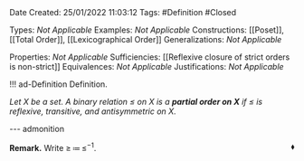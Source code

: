 <br />
<br />

Date Created: 25/01/2022 11:03:12
Tags: #Definition #Closed 

Types: _Not Applicable_
Examples: _Not Applicable_
Constructions: [[Poset]], [[Total Order]], [[Lexicographical Order]]
Generalizations: _Not Applicable_

Properties: _Not Applicable_
Sufficiencies: [[Reflexive closure of strict orders is non-strict]]
Equivalences: _Not Applicable_
Justifications: _Not Applicable_

!!! ad-Definition Definition.

_Let $X$ be a set. A binary relation $\leq$ on $X$ is a **partial order on $X$** if $\leq$ is reflexive, transitive, and antisymmetric on $X$._

--- admonition

**Remark.** Write $\geq\,\coloneqq\,\leq^{-1}$.<span style="float:right;">$\blacklozenge$</span>

